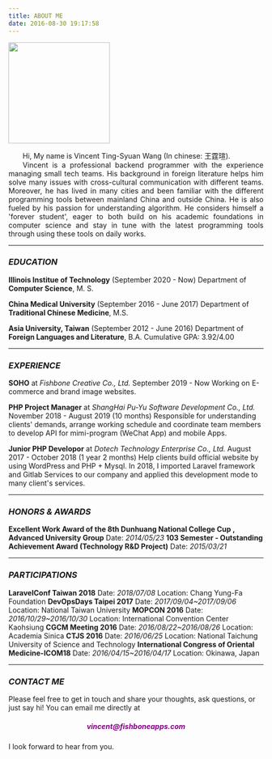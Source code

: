 ```yaml
---
title: ABOUT ME
date: 2016-08-30 19:17:58
---
```


<img src="/images/profile.jpeg" width="200">

<p style="text-align: justify;">
&emsp;&emsp;Hi, My name is Vincent Ting-Syuan Wang (In chinese: 王霆瑄).<br/>
&emsp;&emsp;Vincent is a professional backend programmer with the experience managing small tech teams. His background in foreign literature helps him solve many issues with cross-cultural communication with different teams. Moreover, he has lived in many cities and been familiar with the different programming tools between mainland China and outside China. He is also fueled by his passion for understanding algorithm. He considers himself a 'forever student', eager to both build on his academic foundations in computer science and stay in tune with the latest programming tools through using these tools on daily works.
</p>

***

### _EDUCATION_
**Illinois Institue of Technology** (September 2020 - Now)
Department of **Computer Science**, M. S.

**China Medical University** (September 2016 - June 2017)
Department of **Traditional Chinese Medicine**, M.S.

**Asia University, Taiwan** (September 2012 - June 2016)
Department of **Foreign Languages and Literature**, B.A.
Cumulative GPA: 3.92/4.00

***

### _EXPERIENCE_
**SOHO** at _Fishbone Creative Co., Ltd._
September 2019 - Now
Working on E-commerce and brand image websites.

**PHP Project Manager** at _ShangHai Pu-Yu Software Development Co., Ltd._
November 2018 - August 2019 (10 months)
Responsible for understanding clients' demands, arrange working schedule and coordinate team members to develop API for mimi-program (WeChat App) and mobile Apps.

**Junior PHP Developor** at _Dotech Technology Enterprise Co., Ltd._
August 2017 - October 2018 (1 year 2 months)
Help clients build official website by using WordPress and PHP + Mysql. In 2018, I imported Laravel framework and Gitlab Services to our company and applied this development mode to many client's services.

***

### _HONORS & AWARDS_

**Excellent Work Award of the 8th Dunhuang National College Cup , Advanced University Group**
Date: _2014/05/23_
**103 Semester - Outstanding Achievement Award (Technology R&D Project)**
Date: _2015/03/21_

***

### _PARTICIPATIONS_
**LaravelConf Taiwan 2018**
Date: _2018/07/08_
Location: Chang Yung-Fa Foundation
**DevOpsDays Taipei 2017**
Date: _2017/09/04~2017/09/06_
Location: National Taiwan University
**MOPCON 2016**
Date: _2016/10/29~2016/10/30_
Location: International Convention Center Kaohsiung
**CGCM Meeting 2016**
Date: _2016/08/22~2016/08/26_
Location: Academia Sinica
**CTJS 2016**
Date: _2016/06/25_
Location: National Taichung University of Science and Technology
**International Congress of Oriental Medicine-ICOM18**
Date: _2016/04/15~2016/04/17_
Location: Okinawa, Japan

***

### _CONTACT ME_

Please feel free to get in touch and share your thoughts, ask questions, or just say hi!
You can email me directly at
<h5 style="text-align: center; color: purple;"> vincent@fishboneapps.com </h5>
I look forward to hear from you.